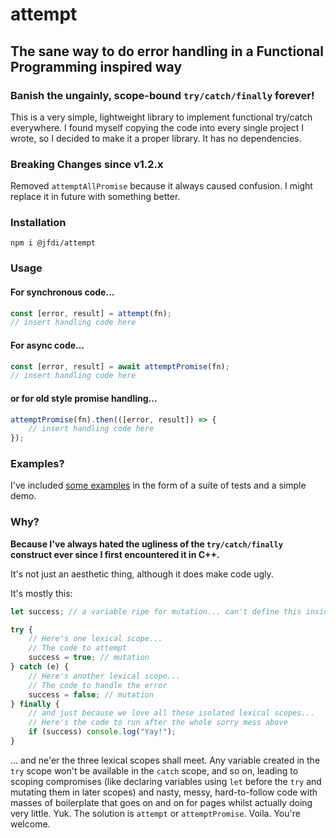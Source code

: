 # attempt

## The sane way to do error handling in a Functional Programming inspired way

### Banish the ungainly, scope-bound `try/catch/finally` forever!

This is a very simple, lightweight library to implement functional try/catch everywhere. I found myself copying the code into every single project I wrote, so I decided to make it a proper library. It has no dependencies.

### Breaking Changes since v1.2.x

Removed `attemptAllPromise` because it always caused confusion. I might replace it in future with something better.

### Installation

`npm i @jfdi/attempt`

### Usage

#### For synchronous code...

```javascript
const [error, result] = attempt(fn);
// insert handling code here
```

#### For async code...

```javascript
const [error, result] = await attemptPromise(fn);
// insert handling code here
```

#### or for old style promise handling...

```javascript
attemptPromise(fn).then(([error, result]) => {
    // insert handling code here
});
```

### Examples?

I've included [some examples](https://github.com/JFDI-Consulting/attempt/blob/master/example/index.js) in the form of a suite of tests and a simple demo.

### Why?

**Because I've always hated the ugliness of the `try/catch/finally` construct ever since I first encountered it in C++.**

It's not just an aesthetic thing, although it does make code ugly.

It's mostly this:

```javascript
let success; // a variable ripe for mutation... can't define this inside any scope below or it'll be unavailable in the others

try {
    // Here's one lexical scope...
    // The code to attempt
    success = true; // mutation
} catch (e) {
    // Here's another lexical scope...
    // The code to handle the error
    success = false; // mutation
} finally {
    // and just because we love all these isolated lexical scopes...
    // Here's the code to run after the whole sorry mess above
    if (success) console.log("Yay!");
}
```

... and ne'er the three lexical scopes shall meet. Any variable created in the `try` scope won't be available in the `catch` scope, and so on, leading to scoping compromises (like declaring variables using `let` before the `try` and mutating them in later scopes) and nasty, messy, hard-to-follow code with masses of boilerplate that goes on and on for pages whilst actually doing very little. Yuk. The solution is `attempt` or `attemptPromise`. Voila. You're welcome.

